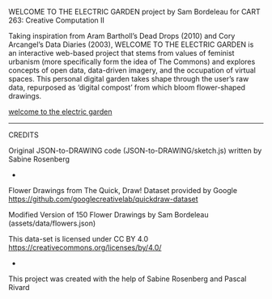 
WELCOME TO THE ELECTRIC GARDEN
project by Sam Bordeleau
for CART 263: Creative Computation II

Taking inspiration from Aram Bartholl’s Dead Drops (2010) and Cory Arcangel’s Data Diaries (2003), WELCOME TO THE ELECTRIC GARDEN is an interactive web-based project that stems from values of feminist urbanism (more specifically form the idea of The Commons) and explores concepts of open data, data-driven imagery, and the occupation of virtual spaces. This personal digital garden takes shape through the user’s raw data, repurposed as ‘digital compost’ from which bloom flower-shaped drawings.  

[welcome to the electric garden](https://sbordel.github.io/cart263/projects/project2/index.html)

---

CREDITS

Original JSON-to-DRAWING code (JSON-to-DRAWING/sketch.js) 
written by Sabine Rosenberg 

-

Flower Drawings from The Quick, Draw! Dataset 
provided by Google
https://github.com/googlecreativelab/quickdraw-dataset

Modified Version of 150 Flower Drawings 
by Sam Bordeleau
(assets/data/flowers.json)

This data-set is licensed under CC BY 4.0 
https://creativecommons.org/licenses/by/4.0/

-

This project was created with the help of Sabine Rosenberg and Pascal Rivard 
